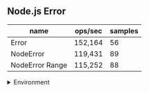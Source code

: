 ## Node.js Error

|name|ops/sec|samples|
|-|-|-|
|Error|152,164|56|
|NodeError|119,431|89|
|NodeError Range|115,252|88|


<details>
<summary>Environment</summary>

* __Machine:__ linux x64 | 2 vCPUs | 6.8GB Mem
* __Run:__ Tue Oct 03 2023 01:08:40 GMT+0000 (Coordinated Universal Time)
</details>

